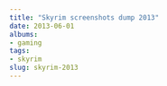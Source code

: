 ```yaml
---
title: "Skyrim screenshots dump 2013"
date: 2013-06-01
albums:
- gaming
tags:
- skyrim
slug: skyrim-2013
---
```



